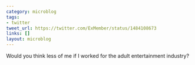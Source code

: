 ```yaml
---
category: microblog
tags:
- twitter
tweet_url: https://twitter.com/ExMember/status/1484108673
links: []
layout: microblog
---
```

Would you think less of me if I worked for the adult entertainment industry?
